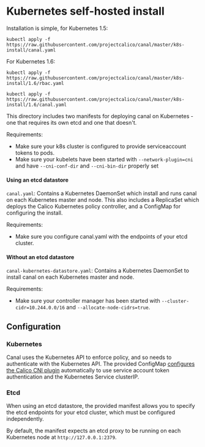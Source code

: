 # Kubernetes self-hosted install

Installation is simple, for Kubernetes 1.5:

```
kubectl apply -f https://raw.githubusercontent.com/projectcalico/canal/master/k8s-install/canal.yaml
```

For Kubernetes 1.6:

```
kubectl apply -f https://raw.githubusercontent.com/projectcalico/canal/master/k8s-install/1.6/rbac.yaml

kubectl apply -f https://raw.githubusercontent.com/projectcalico/canal/master/k8s-install/1.6/canal.yaml
```

This directory includes two manifests for deploying canal on Kubernetes - one that requires its own etcd and one
that doesn't.

Requirements:
- Make sure your k8s cluster is configured to provide serviceaccount tokens to pods.
- Make sure your kubelets have been started with `--network-plugin=cni` and
  have `--cni-conf-dir` and `--cni-bin-dir` properly set

#### Using an etcd datastore 

`canal.yaml`: Contains a Kubernetes DaemonSet which install and runs canal on each Kubernetes master and node.
This also includes a ReplicaSet which deploys the Calico Kubernetes policy controller, and a ConfigMap for
configuring the install.

Requirements:
- Make sure you configure canal.yaml with the endpoints of your etcd cluster. 

#### Without an etcd datastore

`canal-kubernetes-datastore.yaml`: Contains a Kubernetes DaemonSet to install canal on each Kubernetes master and node.

Requirements:
- Make sure your controller manager has been started with `--cluster-cidr=10.244.0.0/16` and `--allocate-node-cidrs=true`.

## Configuration

### Kubernetes

Canal uses the Kubernetes API to enforce policy, and so needs to authenticate with the Kubernetes API.  The provided
ConfigMap [configures the Calico CNI plugin](https://github.com/projectcalico/calico-cni/blob/master/configuration.md#kubernetes-specific)
automatically to use service account token authentication and the Kubernetes Service clusterIP. 

### Etcd

When using an etcd datastore, the provided manifest allows you to specify the etcd endpoints for your etcd cluster,
which must be configured independently.

By default, the manifest expects an etcd proxy to be running on each Kubernetes node at `http://127.0.0.1:2379`.
